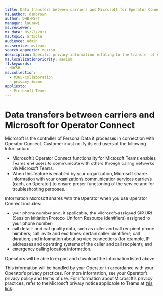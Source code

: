 ```yaml
---
title: Data transfers between carriers and Microsoft for Operator Connect
ms.author: danbrown
author: DHB-MSFT
manager: laurawi
ms.reviewer: 
ms.date: 05/27/2021
ms.topic: article
audience: admin
ms.service: msteams
search.appverid: MET150
description: Specific privacy information relating to the transfer of data or information between carriers and Microsoft, specifically in relation to Operator Connect.
ms.localizationpriority: medium
f1.keywords:
- NOCSH
ms.collection: 
  - M365-collaboration
  - privacy-teams
appliesto: 
  - Microsoft Teams
---
```


# Data transfers between carriers and Microsoft for Operator Connect

Microsoft is the controller of Personal Data it processes in connection with Operator Connect. Customer must notify its end users of the following information:

- Microsoft’s Operator Connect functionality for Microsoft Teams enables Teams end users to communicate with others through calling networks via Microsoft Teams.
- When this feature is enabled by your organization, Microsoft shares information with your organization’s communication services carrier/s (each, an Operator) to ensure proper functioning of the service and for troubleshooting purposes.

Information Microsoft shares with the Operator when you use Operator Connect includes:

- your phone number and, if applicable, the Microsoft-assigned SIP URI (Session Initiation Protocol Uniform Resource Identifiers) assigned to your phone number;
- call details and call quality data, such as caller and call recipient phone numbers; call invite and end times; certain caller identifiers; call duration; and information about service connections (for example, IP addresses and operating systems of the caller and call recipient); and
- emergency calling location information.

Operators will be able to export and download the information listed above.

This information will be handled by your Operator in accordance with your Operator’s privacy practices. For more information, see your Operator’s privacy policy and terms of use. For information about Microsoft’s privacy practices, refer to the Microsoft privacy notice applicable to Teams at [this link](https://go.microsoft.com/fwlink/?LinkId=521839).
